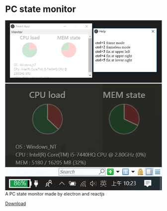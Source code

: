 # PC state monitor
![cover](https://raw.githubusercontent.com/p208p2002/pc-monitor/master/cover.png)
![run_in_bg](https://raw.githubusercontent.com/p208p2002/pc-monitor/master/run_in_bg.png)
A PC state monitor made by electron and reactjs

[Download](https://github.com/p208p2002/pc-monitor/releases)
